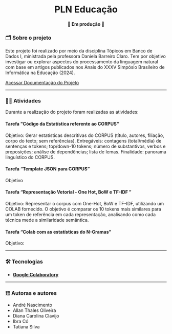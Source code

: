<h1 align="center">PLN Educação</h1>

<h4 align="center"> 
	  🚧 Em produção 🚧
</h4>

### 🗂️ Sobre o projeto  

Este projeto foi realizado por meio da disciplina Tópicos em Banco de Dados I, ministrada pela professora Daniela Barreiro Claro. Tem por objetivo investigar ou explorar aspectos do processamento da linguagem natural com base em artigos publicados nos Anais do XXXV Simpósio Brasileiro de Informática na Educação (2024).

[Acessar Documentação do Projeto](https://github.com/tatianasilva26/pln-educacao/wiki)

---

### ✍🏼 Atividades 
Durante a realização do projeto foram realizadas as atividades:

#### Tarefa "Código da Estatística referente ao CORPUS"
Objetivo: Gerar estatísticas descritivas do CORPUS (título, autores, filiação, corpo do texto; sem referências). Entregáveis: contagens (total/média) de sentenças e tokens; top/down-10 tokens; número de substantivos, verbos e preposições; análise de dependências; lista de lemas. Finalidade: panorama linguístico do CORPUS.

#### Tarefa “Template JSON para CORPUS”
Objetivo 
#### Tarefa “Representação Vetorial - One Hot, BoW e TF-IDF ”
Objetivo: Representar o corpus com One-Hot, BoW e TF-IDF, utilizando um COLAB fornecido. O objetivo é comparar os 10 tokens mais similares para um token de referência em cada representação, analisando como cada técnica mede a similaridade semântica.

#### Tarefa “Colab com as estatísticas do N-Gramas”
Objetivo: 

---

### 🛠️ Tecnologias

-   **[Google Colaboratory]( https://colab.google/)**

---

### 𖨆𖨆 Autoras e autores 
- André Nascimento 
- Allan Thales Oliveira 
- Diana Carolina Clavijo
- Ibra Có 
- Tatiana Silva


